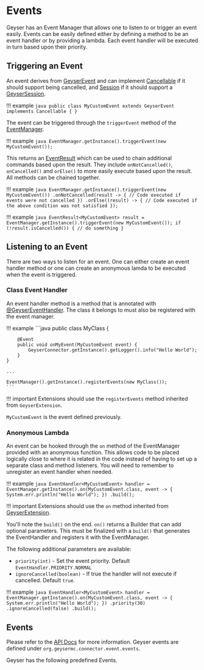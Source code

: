 # Events

Geyser has an Event Manager that allows one to listen to or trigger an event easily. Events can be easily defined
either by defining a method to be an event handler or by providing a lambda.  Each event handler will be executed
in turn based upon their priority.

## Triggering an Event

An event derives from [GeyserEvent](https://bundabrg.github.io/Geyser/apidocs/org/geysermc/connector/event/GeyserEvent.html) 
and can implement [Cancellable](https://bundabrg.github.io/Geyser/apidocs/org/geysermc/connector/event/Cancellable.html) 
if it should support being cancelled, and [Session](https://bundabrg.github.io/Geyser/apidocs/org/geysermc/connector/event/Session.html) 
if it should support a [GeyserSession](https://bundabrg.github.io/Geyser/apidocs/org/geysermc/connector/network/session/GeyserSession.html).

!!! example
    ```java
    public class MyCustomEvent extends GeyserEvent implements Cancellable {
    }
    ```

The event can be triggered through the `triggerEvent` method of the [EventManager](https://bundabrg.github.io/Geyser/apidocs/org/geysermc/connector/event/EventManager.html).

!!! example
    ```java
    EventManager.getInstance().triggerEvent(new MyCustomEvent());
    ```

This returns an [EventResult](https://bundabrg.github.io/Geyser/apidocs/org/geysermc/connector/event/EventResult.html) 
which can be used to chain additional commands based upon the result. They include `onNotCancelled()`, 
`onCancelled()` and `orElse()` to more easily execute based upon the result. All methods can be chained together.

!!! example
    ```java
    EventManager.getInstance().triggerEvent(new MyCustomEvent())
        .onNotCancelled(result -> {
            // Code executed if events were not cancelled
        })
        .orElse((result) -> {
            // Code executed if the above condition was not satisfied
        });
    ```
    
!!! example
    ```java
    EventResult<MyCustomEvent> result = EventManager.getInstance().triggerEvent(new MyCustomEvent());
    if (!result.isCancelled()) {
        // do something
    }
    ```

## Listening to an Event

There are two ways to listen for an event. One can either create an event handler method or one can create an anonymous
lamda to be executed when the event is triggered.


### Class Event Handler

An event handler method is a method that is annotated with [@GeyserEventHandler](https://bundabrg.github.io/Geyser/apidocs/org/geysermc/connector/event/annotations/GeyserEventHandler.html). 
The class it belongs to must also be registered with the event manager.

!!! example
    ```java
    public class MyClass {

        @Event
        public void onMyEvent(MyCustomEvent event) {
            GeyserConnector.getInstance().getLogger().info("Hello World");
        }
    }
    
    ...
    
    EventManager().getInstance().registerEvents(new MyClass());
    ```

!!! important
    Extensions should use the `registerEvents` method inherited from `GeyserExtension`.

`MyCustomEvent` is the event defined previously.

### Anonymous Lambda

An event can be hooked through the `on` method of the EventManager provided with an anonymous function. This allows
code to be placed logically close to where it is related in the code instead of having to set up a separate class and
method listeners. You will need to remember to unregister an event handler when needed.

!!! example
    ```java
    EventHandler<MyCustomEvent> handler = EventManager.getInstance().on(MyCustomEvent.class, event -> {
        System.err.println("Hello World");
    })
        .build();
    ```

!!! important
    Extensions should use the `on` method inherited from [GeyserExtension](https://bundabrg.github.io/Geyser/apidocs/org/geysermc/connector/extension/GeyserExtension.html).
    
You'll note the `build()` on the end. `on()` returns a Builder that can add optional parameters. This must be finalized with a
`build()` that generates the EventHandler and registers it with the EventManager. 

The following additional parameters are available:

* `priority(int)` - Set the event priority. Default `EventHandler.PRIORITY.NORMAL`
* `ignoreCancelled(boolean)` - If true the handler will not execute if cancelled. Default `true`.

!!! example
    ```java
    EventHandler<MyCustomEvent> handler = EventManager.getInstance().on(MyCustomEvent.class, event -> {
        System.err.println("Hello World");
    })
        .priority(30)
        .ignoreCancelled(false)
        .build();
    ```

## Events

Please refer to the [API Docs](https://bundabrg.github.io/Geyser/apidocs/) for more information. Geyser events are
defined under `org.geysermc.connector.event.events`.

Geyser has the following predefined Events.

